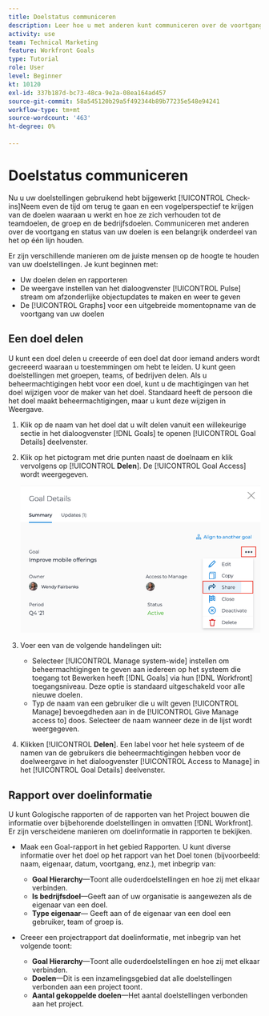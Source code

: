 ```yaml
---
title: Doelstatus communiceren
description: Leer hoe u met anderen kunt communiceren over de voortgang en status van uw doelen in [!DNL Workfront Goals].
activity: use
team: Technical Marketing
feature: Workfront Goals
type: Tutorial
role: User
level: Beginner
kt: 10120
exl-id: 337b187d-bc73-48ca-9e2a-08ea164ad457
source-git-commit: 58a545120b29a5f492344b89b77235e548e94241
workflow-type: tm+mt
source-wordcount: '463'
ht-degree: 0%

---
```


# Doelstatus communiceren

Nu u uw doelstellingen gebruikend hebt bijgewerkt [!UICONTROL Check-ins]Neem even de tijd om terug te gaan en een vogelperspectief te krijgen van de doelen waaraan u werkt en hoe ze zich verhouden tot de teamdoelen, de groep en de bedrijfsdoelen. Communiceren met anderen over de voortgang en status van uw doelen is een belangrijk onderdeel van het op één lijn houden.

Er zijn verschillende manieren om de juiste mensen op de hoogte te houden van uw doelstellingen. Je kunt beginnen met:

* Uw doelen delen en rapporteren
* De weergave instellen van het dialoogvenster [!UICONTROL Pulse] stream om afzonderlijke objectupdates te maken en weer te geven
* De [!UICONTROL Graphs] voor een uitgebreide momentopname van de voortgang van uw doelen

## Een doel delen

U kunt een doel delen u creeerde of een doel dat door iemand anders wordt gecreeerd waaraan u toestemmingen om hebt te leiden. U kunt geen doelstellingen met groepen, teams, of bedrijven delen. Als u beheermachtigingen hebt voor een doel, kunt u de machtigingen van het doel wijzigen voor de maker van het doel. Standaard heeft de persoon die het doel maakt beheermachtigingen, maar u kunt deze wijzigen in Weergave.

1. Klik op de naam van het doel dat u wilt delen vanuit een willekeurige sectie in het dialoogvenster [!DNL Goals] te openen [!UICONTROL Goal Details] deelvenster.

1. Klik op het pictogram met drie punten naast de doelnaam en klik vervolgens op [!UICONTROL **Delen**]. De [!UICONTROL Goal Access] wordt weergegeven.

   ![Waarden](assets/17-workfront-goals-share-a-goal.png)

1. Voer een van de volgende handelingen uit:

   * Selecteer [!UICONTROL Manage system-wide] instellen om beheermachtigingen te geven aan iedereen op het systeem die toegang tot Bewerken heeft [!DNL Goals] via hun [!DNL Workfront] toegangsniveau. Deze optie is standaard uitgeschakeld voor alle nieuwe doelen.
   * Typ de naam van een gebruiker die u wilt geven [!UICONTROL Manage] bevoegdheden aan in de [!UICONTROL Give Manage access to] doos. Selecteer de naam wanneer deze in de lijst wordt weergegeven.

1. Klikken [!UICONTROL **Delen**]. Een label voor het hele systeem of de namen van de gebruikers die beheermachtigingen hebben voor de doelweergave in het dialoogvenster [!UICONTROL Access to Manage] in het [!UICONTROL Goal Details] deelvenster.

## Rapport over doelinformatie

U kunt Gologische rapporten of de rapporten van het Project bouwen die informatie over bijbehorende doelstellingen in omvatten [!DNL Workfront]. Er zijn verscheidene manieren om doelinformatie in rapporten te bekijken.

* Maak een Goal-rapport in het gebied Rapporten. U kunt diverse informatie over het doel op het rapport van het Doel tonen (bijvoorbeeld: naam, eigenaar, datum, voortgang, enz.), met inbegrip van:

   * **Goal Hierarchy**—Toont alle ouderdoelstellingen en hoe zij met elkaar verbinden.
   * **Is bedrijfsdoel**—Geeft aan of uw organisatie is aangewezen als de eigenaar van een doel.
   * **Type eigenaar**— Geeft aan of de eigenaar van een doel een gebruiker, team of groep is.

* Creeer een projectrapport dat doelinformatie, met inbegrip van het volgende toont:
   * **Goal Hierarchy**—Toont alle ouderdoelstellingen en hoe zij met elkaar verbinden.
   * **Doelen**—Dit is een inzamelingsgebied dat alle doelstellingen verbonden aan een project toont.
   * **Aantal gekoppelde doelen**—Het aantal doelstellingen verbonden aan het project.
